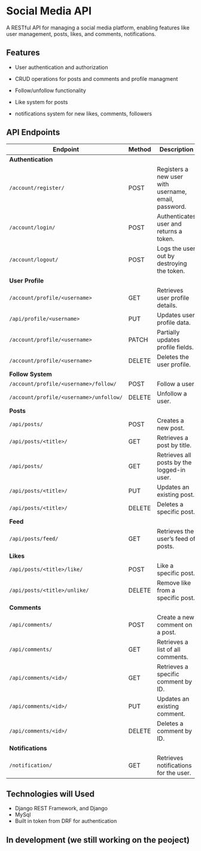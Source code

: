 # Social Media API
A RESTful API for managing a social media platform, enabling features like user management, posts, likes, and comments, notifications.


## Features
- User authentication and authorization  

- CRUD operations for posts and comments  and profile managment

- Follow/unfollow functionality  

- Like system for posts  

- notifications system for new likes, comments, followers

## API Endpoints
| **Endpoint**                                 | **Method** | **Description**                                                        |
|----------------------------------------------|------------|------------------------------------------------------------------------|
| **Authentication**                           |            |                                                                        |
| `/account/register/`                         | POST       | Registers a new user with username, email, password.                   |
| `/account/login/`                            | POST       | Authenticates user and returns a token.                                |
| `/account/logout/`                           | POST       | Logs the user out by destroying the token.                             |
| **User Profile**                             |            |                                                                        |
| `/account/profile/<username>`                | GET        | Retrieves user profile details.                                        |
| `/api/profile/<username>`                    | PUT        | Updates user profile data.                                             |
| `/account/profile/<username>`                | PATCH      | Partially updates profile fields.                                      |
| `/account/profile/<username>`                | DELETE     | Deletes the user profile.                                              |
| **Follow System**                            |            |                                                                        |
| `/account/profile/<username>/follow/`        | POST       | Follow a user.                                                         |
| `/account/profile/<username>/unfollow/`      | DELETE     | Unfollow a user.                                                       |
| **Posts**                                    |            |                                                                        |
| `/api/posts/`                                | POST       | Creates a new post.                                                    |
| `/api/posts/<title>/`                        | GET        | Retrieves a post by title.                                             |
| `/api/posts/`                                | GET        | Retrieves all posts by the logged-in user.                             |
| `/api/posts/<title>/`                        | PUT        | Updates an existing post.                                              |
| `/api/posts/<title>/`                        | DELETE     | Deletes a specific post.                                               |
| **Feed**                                     |            |                                                                        |
| `/api/posts/feed/`                           | GET        | Retrieves the user’s feed of posts.                                    |
| **Likes**                                    |            |                                                                        |
| `/api/posts/<title>/like/`                   | POST       | Like a specific post.                                                  |
| `/api/posts/<title>/unlike/`                 | DELETE     | Remove like from a specific post.                                      |
| **Comments**                                 |            |                                                                        |
| `/api/comments/`                             | POST       | Create a new comment on a post.                                        |
| `/api/comments/`                             | GET        | Retrieves a list of all comments.                                      |
| `/api/comments/<id>/`                        | GET        | Retrieves a specific comment by ID.                                    |
| `/api/comments/<id>/`                        | PUT        | Updates an existing comment.                                           |
| `/api/comments/<id>/`                        | DELETE     | Deletes a comment by ID.                                               |
| **Notifications**                            |            |                                                                        |
| `/notification/`                             | GET        | Retrieves notifications for the user.                                  |




## Technologies will Used
- Django REST Framework, and Django
- MySql
- Built in token from DRF for authentication

## In development (we still working on the peoject)







